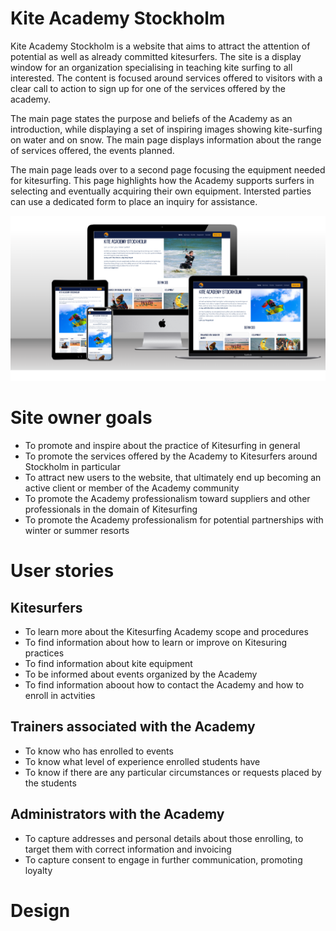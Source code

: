 # Kite Academy Stockholm
Kite Academy Stockholm is a website that aims to attract the attention of potential as well as already committed kitesurfers. The site is a display window for an organization specialising in teaching kite surfing to all interested. The content is focused around services offered to visitors with a clear call to action to sign up for one of the services offered by the academy.

The main page states the purpose and beliefs of the Academy as an introduction, while displaying a set of inspiring images showing kite-surfing on water and on snow. The main page displays information about the range of services offered, the events planned. 

The main page leads over to a second page focusing the equipment needed for kitesurfing. This page highlights how the Academy supports surfers in selecting and eventually acquiring their own equipment. Intersted parties can use a dedicated form to place an inquiry for assistance. 

![Mockup image of the website on various devices](assets/screenshots/Website_mockup.png)

# Site owner goals
- To promote and inspire about the practice of Kitesurfing in general
- To promote the services offered by the Academy to Kitesurfers around Stockholm in particular
- To attract new users to the website, that ultimately end up becoming an active client or member of the Academy community
- To promote the Academy professionalism toward suppliers and other professionals in the domain of Kitesurfing
- To promote the Academy professionalism for potential partnerships with winter or summer resorts 

# User stories
## Kitesurfers 
- To learn more about the Kitesurfing Academy scope and procedures
- To find information about how to learn or improve on Kitesuring practices
- To find information about kite equipment
- To be informed about events organized by the Academy
- To find information aboout how to contact the Academy and how to enroll in actvities
## Trainers associated with the Academy
-  To know who has enrolled to events 
-  To know what level of experience enrolled students have
-  To know if there are any particular circumstances or requests placed by the students 

## Administrators with the Academy
-  To capture addresses and personal details about those enrolling, to target them with correct information and invoicing
-  To capture consent to engage in further communication, promoting loyalty
  
# Design
 